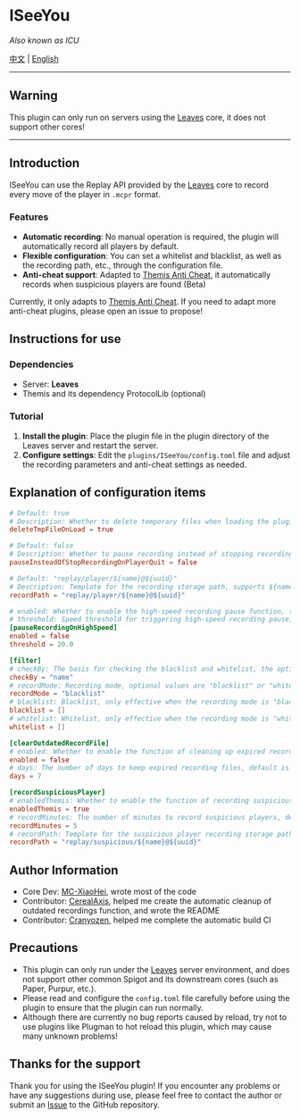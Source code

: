 # ISeeYou

_Also known as ICU_

[中文](README_CN.md) | [English](README.MD)

---

## Warning

This plugin can only run on servers using the [Leaves](https://leavesmc.org/) core, it does not support other cores!

---

## Introduction

ISeeYou can use the Replay API provided by the [Leaves](https://leavesmc.org/) core to record every move of the player in `.mcpr` format.

### Features

- **Automatic recording**: No manual operation is required, the plugin will automatically record all players by default.
- **Flexible configuration**: You can set a whitelist and blacklist, as well as the recording path, etc., through the configuration file.
- **Anti-cheat support**: Adapted to [Themis Anti Cheat](https://www.spigotmc.org/resources/themis-anti-cheat-1-17-1-20-bedrock-support-paper-compatibility-free-optimized.90766/), it automatically records when suspicious players are found (Beta)

Currently, it only adapts to [Themis Anti Cheat](https://www.spigotmc.org/resources/themis-anti-cheat-1-17-1-20-bedrock-support-paper-compatibility-free-optimized.90766/). If you need to adapt more anti-cheat plugins, please open an issue to propose!

## Instructions for use

### Dependencies

- Server: **Leaves**
- Themis and its dependency ProtocolLib (optional)

### Tutorial

1. **Install the plugin**: Place the plugin file in the plugin directory of the Leaves server and restart the server.
2. **Configure settings**: Edit the `plugins/ISeeYou/config.toml` file and adjust the recording parameters and anti-cheat settings as needed.

## Explanation of configuration items

```toml
# Default: true
# Description: Whether to delete temporary files when loading the plugin, default is true.
deleteTmpFileOnLoad = true

# Default: false
# Description: Whether to pause recording instead of stopping recording when the player quits the game, default is false.
pauseInsteadOfStopRecordingOnPlayerQuit = false

# Default: "replay/player/${name}@${uuid}"
# Description: Template for the recording storage path, supports ${name} and ${uuid} variables.
recordPath = "replay/player/${name}@${uuid}"

# enabled: Whether to enable the high-speed recording pause function, this function pauses recording when the player moves at high speed, default is false.
# threshold: Speed threshold for triggering high-speed recording pause, default is 20.00.
[pauseRecordingOnHighSpeed]
enabled = false
threshold = 20.0

[filter]
# checkBy: The basis for checking the blacklist and whitelist, the optional values are "name" or "uuid", the default is "name", which means the player's names are filled in the blacklist and whitelist below.
checkBy = "name"
# recordMode: Recording mode, optional values are "blacklist" or "whitelist", default is "blacklist".
recordMode = "blacklist"
# blacklist: Blacklist, only effective when the recording mode is "blacklist".
blacklist = []
# whitelist: Whitelist, only effective when the recording mode is "whitelist".
whitelist = []

[clearOutdatedRecordFile]
# enabled: Whether to enable the function of cleaning up expired recording files, default is false.
enabled = false
# days: The number of days to keep expired recording files, default is 7 days.
days = 7

[recordSuspiciousPlayer]
# enabledThemis: Whether to enable the function of recording suspicious players (Themis), default is true (it's ineffective if Themis isn't installed).
enabledThemis = true
# recordMinutes: The number of minutes to record suspicious players, default is 5 minutes.
recordMinutes = 5
# recordPath: Template for the suspicious player recording storage path, supports ${name} and ${uuid} variables, default is "replay/suspicious/${name}@${uuid}".
recordPath = "replay/suspicious/${name}@${uuid}"

```

## Author Information

- Core Dev: [MC-XiaoHei](https://github.com/MC-XiaoHei), wrote most of the code
- Contributor: [CerealAxis](https://github.com/CerealAxis), helped me create the automatic cleanup of outdated recordings function, and wrote the README
- Contributor: [Cranyozen](https://github.com/Cranyozen), helped me complete the automatic build CI

## Precautions

- This plugin can only run under the [Leaves](https://leavesmc.top/) server environment, and does not support other common Spigot and its downstream cores (such as Paper, Purpur, etc.).
- Please read and configure the `config.toml` file carefully before using the plugin to ensure that the plugin can run normally.
- Although there are currently no bug reports caused by reload, try not to use plugins like Plugman to hot reload this plugin, which may cause many unknown problems!

## Thanks for the support

Thank you for using the ISeeYou plugin! If you encounter any problems or have any suggestions during use, please feel free to contact the author or submit an [Issue](https://github.com/MC-XiaoHei/ISeeYou/issues) to the GitHub repository.